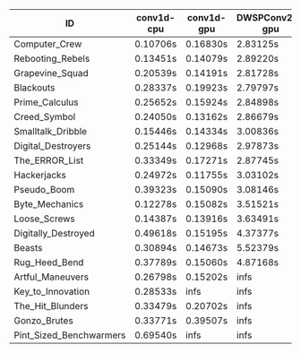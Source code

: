 |ID|conv1d-cpu|conv1d-gpu|DWSPConv2D-gpu|gemm-gpu|avg|
|-|-|-|-|-|-|
|Computer_Crew|0.10706s|0.16830s|2.83125s|1.71881s|1.20636s|
|Rebooting_Rebels|0.13451s|0.14079s|2.89220s|1.68858s|1.21402s|
|Grapevine_Squad|0.20539s|0.14191s|2.81728s|1.70371s|1.21707s|
|Blackouts|0.28337s|0.19923s|2.79797s|1.67253s|1.23827s|
|Prime_Calculus|0.25652s|0.15924s|2.84898s|1.73880s|1.25089s|
|Creed_Symbol|0.24050s|0.13162s|2.86679s|1.76643s|1.25134s|
|Smalltalk_Dribble|0.15446s|0.14334s|3.00836s|1.89450s|1.30016s|
|Digital_Destroyers|0.25144s|0.12968s|2.97873s|1.89303s|1.31322s|
|The_ERROR_List|0.33349s|0.17271s|2.87745s|1.90090s|1.32114s|
|Hackerjacks|0.24972s|0.11755s|3.03102s|1.93598s|1.33357s|
|Pseudo_Boom|0.39323s|0.15090s|3.08146s|1.91443s|1.38501s|
|Byte_Mechanics|0.12278s|0.15082s|3.51521s|2.10766s|1.47412s|
|Loose_Screws|0.14387s|0.13916s|3.63491s|2.33852s|1.56412s|
|Digitally_Destroyed|0.49618s|0.15195s|4.37377s|2.82255s|1.96111s|
|Beasts|0.30894s|0.14673s|5.52379s|3.64191s|2.40534s|
|Rug_Heed_Bend|0.37789s|0.15060s|4.87168s|4.33580s|2.43399s|
|Artful_Maneuvers|0.26798s|0.15202s|infs|1.77661s|infs|
|Key_to_Innovation|0.28533s|infs|infs|2.56150s|infs|
|The_Hit_Blunders|0.33479s|0.20702s|infs|1.89090s|infs|
|Gonzo_Brutes|0.33771s|0.39507s|infs|4.35662s|infs|
|Pint_Sized_Benchwarmers|0.69540s|infs|infs|4.93214s|infs|
